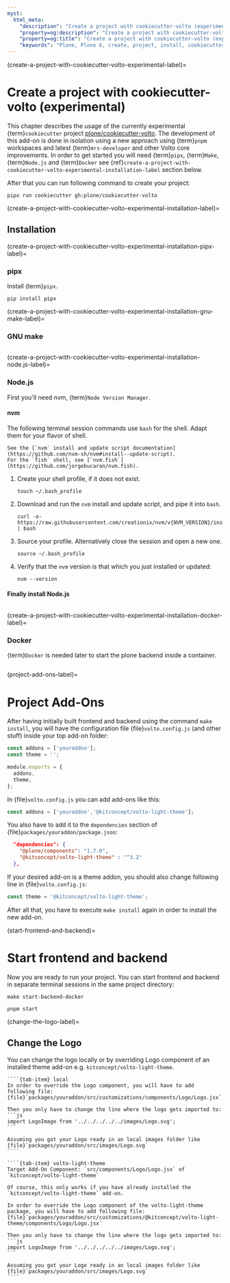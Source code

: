 ```yaml
---
myst:
  html_meta:
    "description": "Create a project with cookiecutter-volto (experimental)"
    "property=og:description": "Create a project with cookiecutter-volto (experimental)"
    "property=og:title": "Create a project with cookiecutter-volto (experimental)"
    "keywords": "Plone, Plone 6, create, project, install, cookiecutter-volto, pnpm"
---
```


(create-a-project-with-cookiecutter-volto-experimental-label)=

# Create a project with cookiecutter-volto (experimental)

This chapter describes the usage of the currently experimental {term}`cookiecutter` project [plone/cookiecutter-volto](https://github.com/plone/cookiecutter-volto/).
The development of this add-on is done in isolation using a new approach using {term}`pnpm` workspaces and latest {term}`mrs-developer` and other Volto core improvements.
In order to get started you will need {term}`pipx`, {term}`Make`, {term}`Node.js` and {term}`Docker` see {ref}`create-a-project-with-cookiecutter-volto-experimental-installation-label` section below.

After that you can run following command to create your project:
```shell
pipx run cookiecutter gh:plone/cookiecutter-volto
```

(create-a-project-with-cookiecutter-volto-experimental-installation-label)=

## Installation

(create-a-project-with-cookiecutter-volto-experimental-installation-pipx-label)=

### pipx

Install {term}`pipx`.

```shell
pip install pipx
```

(create-a-project-with-cookiecutter-volto-experimental-installation-gnu-make-label)=

### GNU make

```{include} ../volto/contributing/install-make.md
```

(create-a-project-with-cookiecutter-volto-experimental-installation-node.js-label)=

### Node.js

First you'll need nvm, {term}`Node Version Manager`.

#### nvm

The following terminal session commands use `bash` for the shell.
Adapt them for your flavor of shell.

```{seealso}
See the [`nvm` install and update script documentation](https://github.com/nvm-sh/nvm#install--update-script).
For the `fish` shell, see [`nvm.fish`](https://github.com/jorgebucaran/nvm.fish).
```

1.  Create your shell profile, if it does not exist.

    ```shell
    touch ~/.bash_profile
    ```

2.  Download and run the `nvm` install and update script, and pipe it into `bash`.

    ```shell
    curl -o- https://raw.githubusercontent.com/creationix/nvm/v{NVM_VERSION}/install.sh | bash
    ```

3.  Source your profile.
    Alternatively close the session and open a new one.

    ```shell
    source ~/.bash_profile
    ```

4.  Verify that the `nvm` version is that which you just installed or updated:

    ```shell
    nvm --version
    ```
#### Finally install Node.js

```{include} ../volto/contributing/install-nodejs.md
```

(create-a-project-with-cookiecutter-volto-experimental-installation-docker-label)=

### Docker

{term}`Docker` is needed later to start the plone backend inside a container.

```{include} ../volto/contributing/install-docker.md
```


(project-add-ons-label)=

# Project Add-Ons

After having initially built frontend and backend using the command `make install`,
you will have the configuration file {file}`volto.config.js` (and other stuff) inside your top add-on folder:
```js
const addons = ['youraddon'];
const theme = '';

module.exports = {
  addons,
  theme,
};
```

In {file}`volto.config.js` you can add add-ons like this:
```js
const addons = ['youraddon','@kitconcept/volto-light-theme'];
```

You also have to add it to the `dependencies` section of {file}`packages/youraddon/package.json`:
```json
  "dependencies": {
    "@plone/components": "1.7.0",
    "@kitconcept/volto-light-theme" : "^3.2"
  },
```

If your desired add-on is a theme addon, you should also change following line in {file}`volto.config.js`:
```js
const theme = '@kitconcept/volto-light-theme';
```

After all that, you have to execute `make install` again in order to install the new add-on.

(start-frontend-and-backend)=

# Start frontend and backend
Now you are ready to run your project.
You can start frontend and backend in separate terminal sessions in the same project directory:

```shell
make start-backend-docker
```

```shell
pnpm start
```

(change-the-logo-label)=

## Change the Logo

You can change the logo locally or by overriding Logo component of an installed theme add-on e.g. `kitconcept/volto-light-theme`.

`````{tab-set}
````{tab-item} local
In order to override the Logo component, you will have to add following file:
{file}`packages/youraddon/src/customizations/components/Logo/Logo.jsx`

Then you only have to change the line where the logo gets imported to:
```js
import LogoImage from '../../../../../images/Logo.svg';
```

Assuming you got your Logo ready in an local images folder like {file}`packages/youraddon/src/images/Logo.svg`
````

````{tab-item} volto-light-theme
Target Add-On Component: `src/components/Logo/Logo.jsx` of `kitconcept/volto-light-theme`

Of course, this only works if you have already installed the `kitconcept/volto-light-theme` add-on.

In order to override the Logo component of the volto-light-theme package, you will have to add following file:
{file}`packages/youraddon/src/customizations/@kitconcept/volto-light-theme/components/Logo/Logo.jsx`

Then you only have to change the line where the logo gets imported to:
```js
import LogoImage from '../../../../../images/Logo.svg';
```

Assuming you got your Logo ready in an local images folder like {file}`packages/youraddon/src/images/Logo.svg`
````
`````
